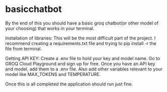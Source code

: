 # basicchatbot

By the end of this you should have a basic groq chatbot(or other model of your choosing) that works in your terminal.

Installation of libraries: 
This will be the most difficult part of the project. I recommend creating a requirements.txt file and 
trying to pip install -r the file from terminal. 

Getting API KEY: 
Create a .env file to hold your key and model name. 
Go to GROQ Cloud Playground and sign up for free.
Once you have an API key and model, add them to a .env file. 
Also add other variables relevant to your model like MAX_TOKENS and TEMPERATURE.

Once this is all completed the application should run just fine.